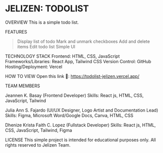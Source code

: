 JELIZEN: TODOLIST
=

OVERVIEW
This is a simple todo list.

FEATURES
>	Display list of todo
>	Mark and unmark checkboxes
>	Add and delete items
>	Edit todo list
>	Simple UI


TECHNOLOGY STACK
Frontend: HTML, CSS, JavaScript
Frameworks/Libraries: React App, Tailwind CSS
Version Control: GitHub 
Hosting/Deployment: Vercel


HOW TO VIEW
Open this link 🔗: https://todolist-jelizen.vercel.app/ 


TEAM MEMBERS

Jeannen K. Basay
(Frontend Developer)
Skills: React js, HTML, CSS, JavaScript, Tailwind

Julia Ann S. Fajardo 
(UI/UX Designer, Logo Artist and Documentation Lead)
Skills: Figma, Microsoft Word/Google Docs, Canva, HTML, CSS

Dhenize Krista Faith C. Lopez
(Fullstack Developer)
Skills: React js, HTML, CSS, JavaScript, Tailwind, Figma


LICENSE 
This simple project is intended for educational purposes only. All rights reserved to Jelizen Team.


